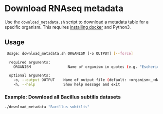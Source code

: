 # Download RNAseq metadata

Use the `download_metadata.sh` script to download a metadata table for a specific organism. This requires [installing docker](https://docs.docker.com/get-docker/) and Python3.

## Usage
```bash
 Usage: download_metadata.sh ORGANISM [-o OUTPUT] [--force]

  required arguments:
    ORGANISM                 Name of organism in quotes (e.g. "Escherichia coli")

  optional arguments:
    -o, --output OUTPUT    Name of output file (default: <organism>_<date>.tsv)
    -h, --help             Show help message and exit
```


### Example: Download all Bacillus subtilis datasets

```bash
./download_metadata "Bacillus subtilis"
```
